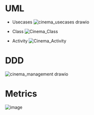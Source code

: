 # UML
* Usecases
  ![cinema_usecases drawio](https://github.com/bachthyaglx/advanced_software_engineering/assets/62774638/9934c127-1343-4325-98de-393554142f64)

  
* Class
![Cinema_Class](https://github.com/bachthyaglx/advanced_software_engineering/assets/62774638/189c1616-8fbf-4973-9a00-57f564e658bf)

  
* Activity
![Cinema_Activity](https://github.com/bachthyaglx/advanced_software_engineering/assets/62774638/913d8198-c577-4412-a714-18f1ace340ef)


# DDD

![cinema_management drawio](https://github.com/bachthyaglx/advanced_software_engineering/assets/62774638/6fae1f69-70ba-4f28-bb45-5f43a588fc4e)


# Metrics
![image](https://github.com/bachthyaglx/advanced_software_engineering/assets/62774638/74955f88-32fc-416f-90fa-0e9420dcb075)
